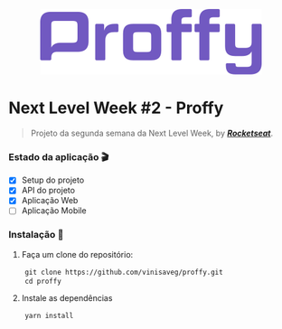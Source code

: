 <p align="center">
    <img src="https://github.com/vinisaveg/proffy/blob/master/.github/proffy-logo.svg"/>
</p>

# Next Level Week #2 - Proffy

> Projeto da segunda semana da Next Level Week, by [**_Rocketseat_**](https://rocketseat.com.br/).

### Estado da aplicação :clapper:

- [x] Setup do projeto
- [x] API do projeto
- [x] Aplicação Web
- [ ] Aplicação Mobile

### Instalação :construction_worker:

1. Faça um clone do repositório:

```
    git clone https://github.com/vinisaveg/proffy.git
    cd proffy

```

2. Instale as dependências

```
    yarn install

```
